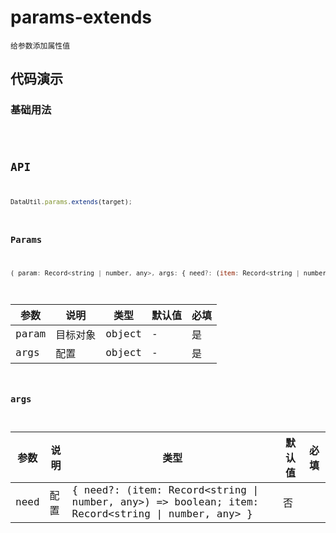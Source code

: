 # params-extends

`给参数添加属性值`


## 代码演示

### 基础用法
<code src="./params-extends-use" />


## API
```jsx | pure
DataUtil.params.extends(target);
```

### Params
```jsx | pure
( param: Record<string | number, any>, args: { need?: (item: Record<string | number, any>) => boolean; item: Record<string | number, any> }[]): Record<string | number, any>
```
| 参数  | 说明     | 类型   | 默认值 | 必填 |
| ----- | -------- | ------ | ------ | ---- |
| param | 目标对象 | object | -      | 是   |
| args  | 配置     | object | -      | 是   |

### args
| 参数 | 说明 | 类型                                                                                             | 默认值 | 必填 |
| ---- | ---- | ------------------------------------------------------------------------------------------------ | ------ | ---- |
| need | 配置 | { need?: (item: Record<string \| number, any>) => boolean; item: Record<string \| number, any> } | 否     |      |
